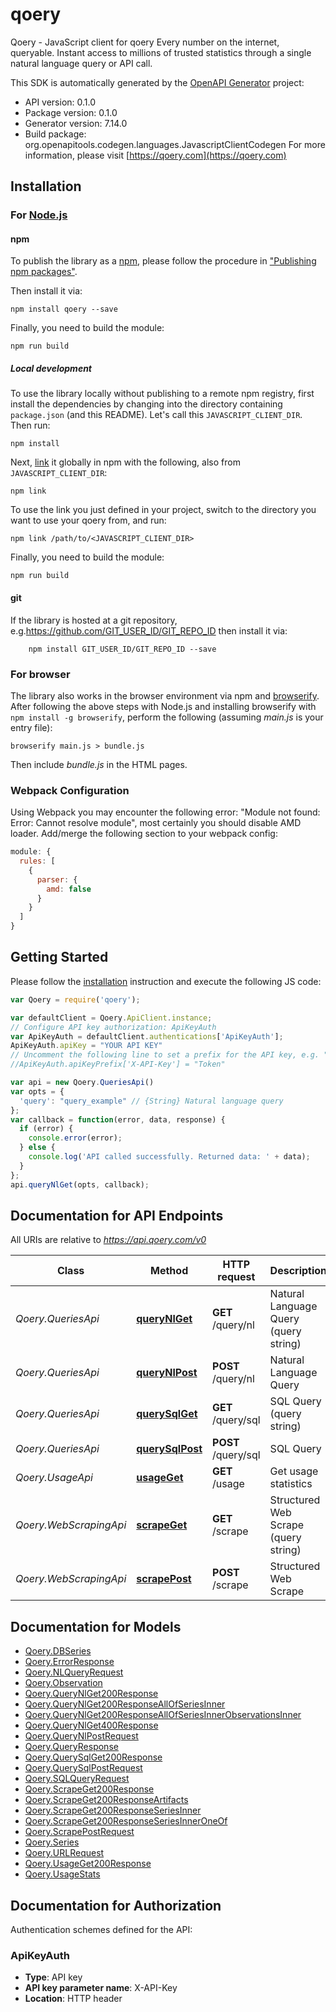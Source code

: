 # qoery

Qoery - JavaScript client for qoery
Every number on the internet, queryable. Instant access to millions of trusted statistics through a single natural language query or API call.

This SDK is automatically generated by the [OpenAPI Generator](https://openapi-generator.tech) project:

- API version: 0.1.0
- Package version: 0.1.0
- Generator version: 7.14.0
- Build package: org.openapitools.codegen.languages.JavascriptClientCodegen
For more information, please visit [https://qoery.com](https://qoery.com)

## Installation

### For [Node.js](https://nodejs.org/)

#### npm

To publish the library as a [npm](https://www.npmjs.com/), please follow the procedure in ["Publishing npm packages"](https://docs.npmjs.com/getting-started/publishing-npm-packages).

Then install it via:

```shell
npm install qoery --save
```

Finally, you need to build the module:

```shell
npm run build
```

##### Local development

To use the library locally without publishing to a remote npm registry, first install the dependencies by changing into the directory containing `package.json` (and this README). Let's call this `JAVASCRIPT_CLIENT_DIR`. Then run:

```shell
npm install
```

Next, [link](https://docs.npmjs.com/cli/link) it globally in npm with the following, also from `JAVASCRIPT_CLIENT_DIR`:

```shell
npm link
```

To use the link you just defined in your project, switch to the directory you want to use your qoery from, and run:

```shell
npm link /path/to/<JAVASCRIPT_CLIENT_DIR>
```

Finally, you need to build the module:

```shell
npm run build
```

#### git

If the library is hosted at a git repository, e.g.https://github.com/GIT_USER_ID/GIT_REPO_ID
then install it via:

```shell
    npm install GIT_USER_ID/GIT_REPO_ID --save
```

### For browser

The library also works in the browser environment via npm and [browserify](http://browserify.org/). After following
the above steps with Node.js and installing browserify with `npm install -g browserify`,
perform the following (assuming *main.js* is your entry file):

```shell
browserify main.js > bundle.js
```

Then include *bundle.js* in the HTML pages.

### Webpack Configuration

Using Webpack you may encounter the following error: "Module not found: Error:
Cannot resolve module", most certainly you should disable AMD loader. Add/merge
the following section to your webpack config:

```javascript
module: {
  rules: [
    {
      parser: {
        amd: false
      }
    }
  ]
}
```

## Getting Started

Please follow the [installation](#installation) instruction and execute the following JS code:

```javascript
var Qoery = require('qoery');

var defaultClient = Qoery.ApiClient.instance;
// Configure API key authorization: ApiKeyAuth
var ApiKeyAuth = defaultClient.authentications['ApiKeyAuth'];
ApiKeyAuth.apiKey = "YOUR API KEY"
// Uncomment the following line to set a prefix for the API key, e.g. "Token" (defaults to null)
//ApiKeyAuth.apiKeyPrefix['X-API-Key'] = "Token"

var api = new Qoery.QueriesApi()
var opts = {
  'query': "query_example" // {String} Natural language query
};
var callback = function(error, data, response) {
  if (error) {
    console.error(error);
  } else {
    console.log('API called successfully. Returned data: ' + data);
  }
};
api.queryNlGet(opts, callback);

```

## Documentation for API Endpoints

All URIs are relative to *https://api.qoery.com/v0*

Class | Method | HTTP request | Description
------------ | ------------- | ------------- | -------------
*Qoery.QueriesApi* | [**queryNlGet**](docs/QueriesApi.md#queryNlGet) | **GET** /query/nl | Natural Language Query (query string)
*Qoery.QueriesApi* | [**queryNlPost**](docs/QueriesApi.md#queryNlPost) | **POST** /query/nl | Natural Language Query
*Qoery.QueriesApi* | [**querySqlGet**](docs/QueriesApi.md#querySqlGet) | **GET** /query/sql | SQL Query (query string)
*Qoery.QueriesApi* | [**querySqlPost**](docs/QueriesApi.md#querySqlPost) | **POST** /query/sql | SQL Query
*Qoery.UsageApi* | [**usageGet**](docs/UsageApi.md#usageGet) | **GET** /usage | Get usage statistics
*Qoery.WebScrapingApi* | [**scrapeGet**](docs/WebScrapingApi.md#scrapeGet) | **GET** /scrape | Structured Web Scrape (query string)
*Qoery.WebScrapingApi* | [**scrapePost**](docs/WebScrapingApi.md#scrapePost) | **POST** /scrape | Structured Web Scrape


## Documentation for Models

 - [Qoery.DBSeries](docs/DBSeries.md)
 - [Qoery.ErrorResponse](docs/ErrorResponse.md)
 - [Qoery.NLQueryRequest](docs/NLQueryRequest.md)
 - [Qoery.Observation](docs/Observation.md)
 - [Qoery.QueryNlGet200Response](docs/QueryNlGet200Response.md)
 - [Qoery.QueryNlGet200ResponseAllOfSeriesInner](docs/QueryNlGet200ResponseAllOfSeriesInner.md)
 - [Qoery.QueryNlGet200ResponseAllOfSeriesInnerObservationsInner](docs/QueryNlGet200ResponseAllOfSeriesInnerObservationsInner.md)
 - [Qoery.QueryNlGet400Response](docs/QueryNlGet400Response.md)
 - [Qoery.QueryNlPostRequest](docs/QueryNlPostRequest.md)
 - [Qoery.QueryResponse](docs/QueryResponse.md)
 - [Qoery.QuerySqlGet200Response](docs/QuerySqlGet200Response.md)
 - [Qoery.QuerySqlPostRequest](docs/QuerySqlPostRequest.md)
 - [Qoery.SQLQueryRequest](docs/SQLQueryRequest.md)
 - [Qoery.ScrapeGet200Response](docs/ScrapeGet200Response.md)
 - [Qoery.ScrapeGet200ResponseArtifacts](docs/ScrapeGet200ResponseArtifacts.md)
 - [Qoery.ScrapeGet200ResponseSeriesInner](docs/ScrapeGet200ResponseSeriesInner.md)
 - [Qoery.ScrapeGet200ResponseSeriesInnerOneOf](docs/ScrapeGet200ResponseSeriesInnerOneOf.md)
 - [Qoery.ScrapePostRequest](docs/ScrapePostRequest.md)
 - [Qoery.Series](docs/Series.md)
 - [Qoery.URLRequest](docs/URLRequest.md)
 - [Qoery.UsageGet200Response](docs/UsageGet200Response.md)
 - [Qoery.UsageStats](docs/UsageStats.md)


## Documentation for Authorization


Authentication schemes defined for the API:
### ApiKeyAuth


- **Type**: API key
- **API key parameter name**: X-API-Key
- **Location**: HTTP header

